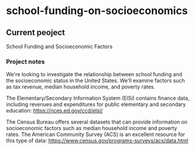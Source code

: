 # school-funding-on-socioeconomics

## Current peoject
School Funding and Socioeconomic Factors

### Project notes
We're looking to investigate the relationship between school funding and the socioeconomic status in the United States. We'll examine factors such as tax revenue, median household income, and poverty rates.

The Elementary/Secondary Information System (ElSi) contains finance data, including revenues and expenditures for public elementary and secondary education: https://nces.ed.gov/ccd/elsi/

The Census Bureau offers several datasets that can provide information on socioeconomic factors such as median household income and poverty rates. The American Community Survey (ACS) is an excellent resource for this type of data: https://www.census.gov/programs-surveys/acs/data.html

